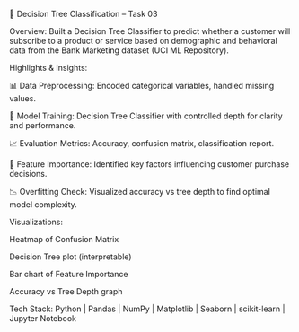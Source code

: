 🧠 Decision Tree Classification – Task 03

Overview:
Built a Decision Tree Classifier to predict whether a customer will subscribe to a product or service based on demographic and behavioral data from the Bank Marketing dataset (UCI ML Repository).

Highlights & Insights:

📊 Data Preprocessing: Encoded categorical variables, handled missing values.

🔹 Model Training: Decision Tree Classifier with controlled depth for clarity and performance.

📈 Evaluation Metrics: Accuracy, confusion matrix, classification report.

🌟 Feature Importance: Identified key factors influencing customer purchase decisions.

📉 Overfitting Check: Visualized accuracy vs tree depth to find optimal model complexity.

Visualizations:

Heatmap of Confusion Matrix

Decision Tree plot (interpretable)

Bar chart of Feature Importance

Accuracy vs Tree Depth graph

Tech Stack:
Python | Pandas | NumPy | Matplotlib | Seaborn | scikit-learn | Jupyter Notebook
